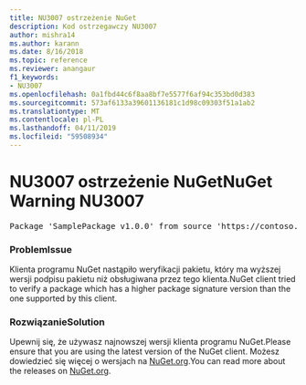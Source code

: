 ```yaml
---
title: NU3007 ostrzeżenie NuGet
description: Kod ostrzegawczy NU3007
author: mishra14
ms.author: karann
ms.date: 8/16/2018
ms.topic: reference
ms.reviewer: anangaur
f1_keywords:
- NU3007
ms.openlocfilehash: 0a1fbd44c6f8aa8bf7e5577f6af94c353bd0d383
ms.sourcegitcommit: 573af6133a39601136181c1d98c09303f51a1ab2
ms.translationtype: MT
ms.contentlocale: pl-PL
ms.lasthandoff: 04/11/2019
ms.locfileid: "59508934"
---
```

# <a name="nuget-warning-nu3007"></a><span data-ttu-id="252c2-103">NU3007 ostrzeżenie NuGet</span><span class="sxs-lookup"><span data-stu-id="252c2-103">NuGet Warning NU3007</span></span>

<pre>Package 'SamplePackage v1.0.0' from source 'https://contoso.com/index.json': The package signature format version is not supported. Updating your client may solve this problem.</pre>

### <a name="issue"></a><span data-ttu-id="252c2-104">Problem</span><span class="sxs-lookup"><span data-stu-id="252c2-104">Issue</span></span>

<span data-ttu-id="252c2-105">Klienta programu NuGet nastąpiło weryfikacji pakietu, który ma wyższej wersji podpisu pakietu niż obsługiwana przez tego klienta.</span><span class="sxs-lookup"><span data-stu-id="252c2-105">NuGet client tried to verify a package which has a higher package signature version than the one supported by this client.</span></span>


### <a name="solution"></a><span data-ttu-id="252c2-106">Rozwiązanie</span><span class="sxs-lookup"><span data-stu-id="252c2-106">Solution</span></span>

<span data-ttu-id="252c2-107">Upewnij się, że używasz najnowszej wersji klienta programu NuGet.</span><span class="sxs-lookup"><span data-stu-id="252c2-107">Please ensure that you are using the latest version of the NuGet client.</span></span> <span data-ttu-id="252c2-108">Możesz dowiedzieć się więcej o wersjach na [NuGet.org](https://www.nuget.org/downloads).</span><span class="sxs-lookup"><span data-stu-id="252c2-108">You can read more about the releases on [NuGet.org](https://www.nuget.org/downloads).</span></span>



